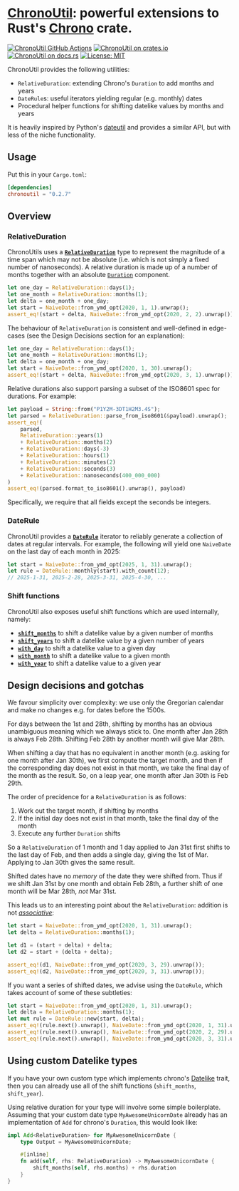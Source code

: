 # [ChronoUtil][docsrs]: powerful extensions to Rust's [Chrono](https://github.com/chronotope/chrono) crate.

[![ChronoUtil GitHub Actions][gh-image]][gh-checks]
[![ChronoUtil on crates.io][cratesio-image]][cratesio]
[![ChronoUtil on docs.rs][docsrs-image]][docsrs]
[![License: MIT](https://img.shields.io/badge/License-MIT-yellow.svg)](https://opensource.org/licenses/MIT)

[gh-image]: https://github.com/olliemath/chronoutil/workflows/test/badge.svg
[gh-checks]: https://github.com/olliemath/chronoutil/actions?query=workflow%3Atest
[cratesio-image]: https://img.shields.io/crates/v/chronoutil.svg
[cratesio]: https://crates.io/crates/chronoutil
[docsrs-image]: https://docs.rs/chronoutil/badge.svg
[docsrs]: https://docs.rs/chronoutil

ChronoUtil provides the following utilities:

- `RelativeDuration`: extending Chrono's `Duration` to add months and years
- `DateRule`s: useful iterators yielding regular (e.g. monthly) dates
- Procedural helper functions for shifting datelike values by months and years

It is heavily inspired by Python's [dateutil](https://github.com/dateutil/dateutil)
and provides a similar API, but with less of the niche functionality.

## Usage

Put this in your `Cargo.toml`:

```toml
[dependencies]
chronoutil = "0.2.7"
```

## Overview

### RelativeDuration

ChronoUtils uses a [**`RelativeDuration`**](https://docs.rs/chronoutil/0.2.7/chronoutil/relative_duration/struct.RelativeDuration.html) type to represent the magnitude of a time span
which may not be absolute (i.e. which is not simply a fixed number of nanoseconds).
A relative duration is made up of a number of months together with an absolute [`Duration`]()
component.

```rust
let one_day = RelativeDuration::days(1);
let one_month = RelativeDuration::months(1);
let delta = one_month + one_day;
let start = NaiveDate::from_ymd_opt(2020, 1, 1).unwrap();
assert_eq!(start + delta, NaiveDate::from_ymd_opt(2020, 2, 2).unwrap());
```

The behaviour of `RelativeDuration` is consistent and well-defined in edge-cases
(see the Design Decisions section for an explanation):

```rust
let one_day = RelativeDuration::days(1);
let one_month = RelativeDuration::months(1);
let delta = one_month + one_day;
let start = NaiveDate::from_ymd_opt(2020, 1, 30).unwrap();
assert_eq!(start + delta, NaiveDate::from_ymd_opt(2020, 3, 1).unwrap());
```

Relative durations also support parsing a subset of the ISO8601 spec for durations. For example:

```rust
let payload = String::from("P1Y2M-3DT1H2M3.4S");
let parsed = RelativeDuration::parse_from_iso8601(&payload).unwrap();
assert_eq!(
    parsed,
    RelativeDuration::years(1)
    + RelativeDuration::months(2)
    + RelativeDuration::days(-3)
    + RelativeDuration::hours(1)
    + RelativeDuration::minutes(2)
    + RelativeDuration::seconds(3)
    + RelativeDuration::nanoseconds(400_000_000)
)
assert_eq!(parsed.format_to_iso8601().unwrap(), payload)
```

Specifically, we require that all fields except the seconds be integers.

### DateRule

ChronoUtil provides a
[**`DateRule`**](https://docs.rs/chronoutil/0.2.7/chronoutil/rule/struct.DateRule.html)
iterator to reliably generate a collection of dates at regular intervals.
For example, the following will yield one `NaiveDate` on the last day of each
month in 2025:

```rust
let start = NaiveDate::from_ymd_opt(2025, 1, 31).unwrap();
let rule = DateRule::monthly(start).with_count(12);
// 2025-1-31, 2025-2-28, 2025-3-31, 2025-4-30, ...
```

### Shift functions

ChronoUtil also exposes useful shift functions which are used internally, namely:

- [**`shift_months`**](https://docs.rs/chronoutil/0.2.7/chronoutil/delta/fn.shift_months.html) to shift a datelike value by a given number of months
- [**`shift_years`**](https://docs.rs/chronoutil/0.2.7/chronoutil/delta/fn.shift_years.html) to shift a datelike value by a given number of years
- [**`with_day`**](https://docs.rs/chronoutil/0.2.7/chronoutil/delta/fn.with_day.html) to shift a datelike value to a given day
- [**`with_month`**](https://docs.rs/chronoutil/0.2.7/chronoutil/delta/fn.with_month.html) to shift a datelike value to a given month
- [**`with_year`**](https://docs.rs/chronoutil/0.2.7/chronoutil/delta/fn.with_year.html) to shift a datelike value to a given year

## Design decisions and gotchas

We favour simplicity over complexity: we use only the Gregorian calendar and
make no changes e.g. for dates before the 1500s.

For days between the 1st and 28th, shifting by months has an obvious
unambiguous meaning which we always stick to. One month after Jan 28th is
always Feb 28th. Shifting Feb 28th by another month will give Mar 28th.

When shifting a day that has no equivalent in another month (e.g. asking
for one month after Jan 30th), we first compute the target month, and then if
the corresponding day does not exist in that month, we take the final day of the
month as the result. So, on a leap year, one month after Jan 30th is Feb 29th.

The order of precidence for a `RelativeDuration` is as follows:

1.  Work out the target month, if shifting by months
2.  If the initial day does not exist in that month, take the final day of the month
3.  Execute any further `Duration` shifts

So a `RelativeDuration` of 1 month and 1 day applied to Jan 31st first shifts to the
last day of Feb, and then adds a single day, giving the 1st of Mar. Applying to Jan 30th
gives the same result.

Shifted dates have no _memory_ of the date they were shifted from. Thus if we shift
Jan 31st by one month and obtain Feb 28th, a further shift of one month will be Mar 28th,
_not_ Mar 31st.

This leads us to an interesting point about the `RelativeDuration`: addition is not
_[associative](https://en.wikipedia.org/wiki/Associative_property)_:

```rust
let start = NaiveDate::from_ymd_opt(2020, 1, 31).unwrap();
let delta = RelativeDuration::months(1);

let d1 = (start + delta) + delta;
let d2 = start + (delta + delta);

assert_eq!(d1, NaiveDate::from_ymd_opt(2020, 3, 29).unwrap());
assert_eq!(d2, NaiveDate::from_ymd_opt(2020, 3, 31).unwrap());
```

If you want a series of shifted dates, we advise using the `DateRule`, which takes
account of some of these subtleties:
```rust
let start = NaiveDate::from_ymd_opt(2020, 1, 31).unwrap();
let delta = RelativeDuration::months(1);
let mut rule = DateRule::new(start, delta);
assert_eq!(rule.next().unwrap(), NaiveDate::from_ymd_opt(2020, 1, 31).unwrap());
assert_eq!(rule.next().unwrap(), NaiveDate::from_ymd_opt(2020, 2, 29).unwrap());
assert_eq!(rule.next().unwrap(), NaiveDate::from_ymd_opt(2020, 3, 31).unwrap());
```

## Using custom Datelike types

If you have your own custom type which implements chrono's
[Datelike](https://docs.rs/chrono/0.4.19/chrono/trait.Datelike.html) trait,
then you can already use all of the shift functions (`shift_months`, `shift_year`).

Using relative duration for your type will involve some simple boilerplate.
Assuming that your custom date type `MyAwesomeUnicornDate` already has an
implementation of `Add` for chrono's `Duration`, this would look like:
```rust
impl Add<RelativeDuration> for MyAwesomeUnicornDate {
    type Output = MyAwesomeUnicornDate;

    #[inline]
    fn add(self, rhs: RelativeDuration) -> MyAwesomeUnicornDate {
        shift_months(self, rhs.months) + rhs.duration
    }
}
```
